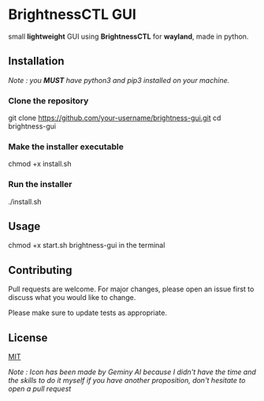 # BrightnessCTL GUI
small **lightweight** GUI using **BrightnessCTL** for **wayland**, made in python. 

## Installation
*Note : you **MUST** have python3 and pip3 installed on your machine.*

### Clone the repository
git clone https://github.com/your-username/brightness-gui.git
cd brightness-gui

### Make the installer executable
chmod +x install.sh

### Run the installer
./install.sh

## Usage
chmod +x start.sh
brightness-gui in the terminal

## Contributing
Pull requests are welcome. For major changes, please open an issue first to discuss what you would like to change.

Please make sure to update tests as appropriate.

## License
[MIT](https://choosealicense.com/licenses/mit/)



*Note : Icon has been made by Geminy AI because
I didn't have the time and the skills to do it myself
if you have another proposition, don't hesitate to open a pull request*

